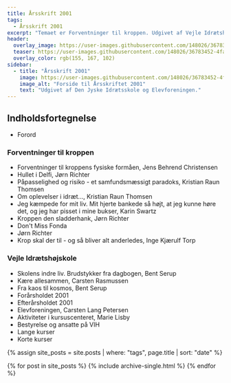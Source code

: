 ```yaml
---
title: Årsskrift 2001
tags:
  - Årsskrift 2001
excerpt: "Temaet er Forventninger til kroppen. Udgivet af Vejle Idrætshøjskole og Elevforeningen."
header:
  overlay_image: https://user-images.githubusercontent.com/148026/36783452-4face604-1c7c-11e8-937e-8adbd43eece3.png
  teaser: https://user-images.githubusercontent.com/148026/36783452-4face604-1c7c-11e8-937e-8adbd43eece3.png
  overlay_color: rgb(155, 167, 102)
sidebar:
  - title: "Årsskrift 2001"
    image: https://user-images.githubusercontent.com/148026/36783452-4face604-1c7c-11e8-937e-8adbd43eece3.png
    image_alt: "Forside til Årsskriftet 2001"
    text: "Udgivet af Den Jyske Idrætsskole og Elevforeningen."
---
```


## Indholdsfortegnelse

- Forord

### Forventninger til kroppen

- Forventninger til kroppens fysiske formåen, Jens Behrend Christensen
- Hullet i Delfi, Jørn Richter
- Påpasselighed og risiko - et samfundsmæssigt paradoks, Kristian Raun Thomsen
- Om oplevelser i idræt..., Kristian Raun Thomsen
- Jeg kæmpede for mit liv. Mit hjerte bankede så højt, at jeg kunne høre det, og jeg har pisset i mine bukser, Karin Swartz
- Kroppen den sladderhank, Jørn Richter
- Don't Miss Fonda
- Jørn Richter
- Krop skal der til - og så bliver alt anderledes, Inge Kjærulf Torp

### Vejle Idrætshøjskole

- Skolens indre liv. Brudstykker fra dagbogen, Bent Serup
- Kære allesammen, Carsten Rasmussen
- Fra kaos til kosmos, Bent Serup
- Forårsholdet 2001
- Efterårsholdet 2001
- Elevforeningen, Carsten Lang Petersen
- Aktiviteter i kursuscenteret, Marie Lisby
- Bestyrelse og ansatte på VIH
- Lange kurser
- Korte kurser

{% assign site_posts = site.posts | where: "tags", page.title | sort: "date" %}

<div class="grid__wrapper">
  {% for post in site_posts %}
    {% include archive-single.html %}
  {% endfor %}
</div>
